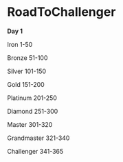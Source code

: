 # RoadToChallenger

**Day 1**

Iron 1-50

Bronze 51-100

Silver 101-150

Gold 151-200

Platinum 201-250

Diamond 251-300

Master 301-320

Grandmaster 321-340

Challenger 341-365

